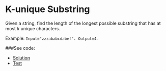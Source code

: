 # K-unique Substring

Given a string, find the length of the longest possible substring that has at most *k*
 unique characters.
 
Example: `Input="zzzababcdabef". Output=4`.

###See code:
- [Solution](/solutions/strings/k_unique/__init__.py)
- [Test](/solutions/strings/k_unique/test.py)